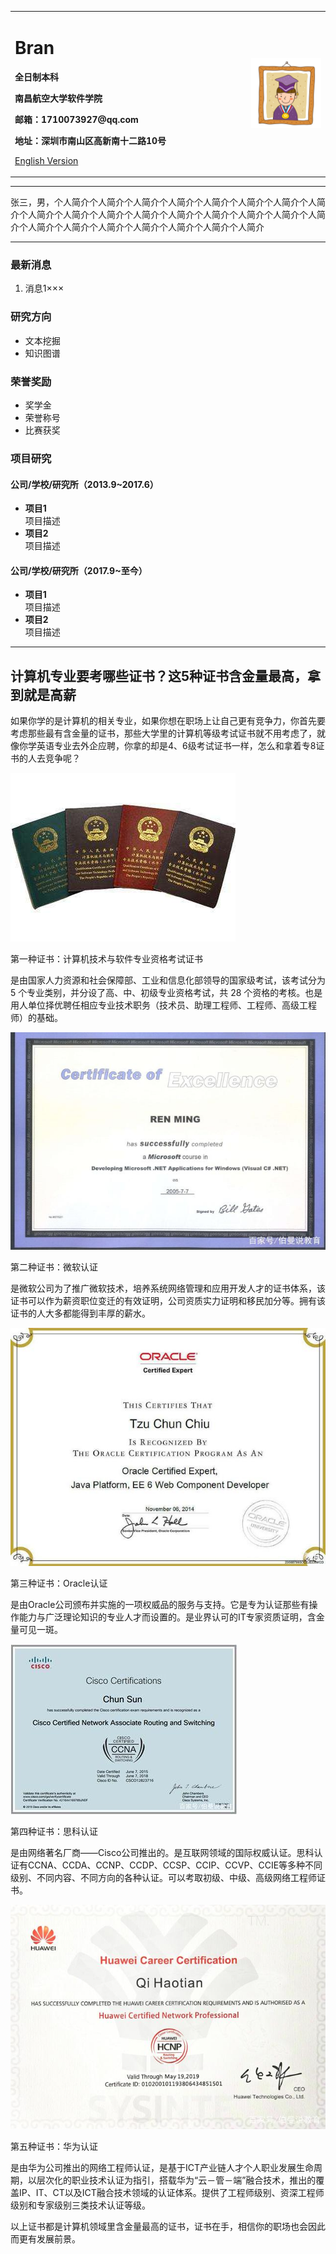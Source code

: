<div>
<table border="0">
  <tr>
    <td width="75%">
      <h1>Bran</h1>
      <p><b>全日制本科</b></p>
      <p><b>南昌航空大学软件学院</b></p>
      <p><b>邮箱：1710073927@qq.com</b></p>
      <p><b>地址：深圳市南山区高新南十二路10号</b></p>
      <p><a href="/index-en.html">English Version</a></p>
    </td>
    <td width="25%">
      <img src="/zhengjianzhao.jpg" width="100%">
    </td>
  </tr>
</table>
</div>

---

张三，男，个人简介个人简介个人简介个人简介个人简介个人简介个人简介个人简介个人简介个人简介个人简介个人简介个人简介个人简介个人简介个人简介个人简介个人简介个人简介个人简介个人简介个人简介个人简介个人简介

---

### 最新消息
1. 消息1×××

### 研究方向
- 文本挖掘
- 知识图谱

### 荣誉奖励
- 奖学金
- 荣誉称号
- 比赛获奖

### 项目研究
#### 公司/学校/研究所（2013.9~2017.6）
- **项目1**  
项目描述
- **项目2**  
项目描述

#### 公司/学校/研究所（2017.9~至今）
- **项目1**  
项目描述
- **项目2**  
项目描述


---
## 计算机专业要考哪些证书？这5种证书含金量最高，拿到就是高薪

如果你学的是计算机的相关专业，如果你想在职场上让自己更有竞争力，你首先要考虑那些最有含金量的证书，那些大学里的计算机等级考试证书就不用考虑了，就像你学英语专业去外企应聘，你拿的却是4、6级考试证书一样，怎么和拿着专8证书的人去竞争呢？


![](https://github.com/BranPeng/BranPeng.github.io/blob/master/Soft.jpeg)

第一种证书：计算机技术与软件专业资格考试证书

是由国家人力资源和社会保障部、工业和信息化部领导的国家级考试，该考试分为 5 个专业类别，并分设了高、中、初级专业资格考试，共 28 个资格的考核。也是用人单位择优聘任相应专业技术职务（技术员、助理工程师、工程师、高级工程师）的基础。


![](https://github.com/BranPeng/BranPeng.github.io/blob/master/Microsoft.jpeg)

第二种证书：微软认证

是微软公司为了推广微软技术，培养系统网络管理和应用开发人才的证书体系，该证书可以作为薪资职位变迁的有效证明，公司资质实力证明和移民加分等。拥有该证书的人大多都能得到丰厚的薪水。


![](https://github.com/BranPeng/BranPeng.github.io/blob/master/Oracle.jpeg)

第三种证书：Oracle认证

是由Oracle公司颁布并实施的一项权威品的服务与支持。它是专为认证那些有操作能力与广泛理论知识的专业人才而设置的。是业界认可的IT专家资质证明，含金量可见一斑。


![](https://github.com/BranPeng/BranPeng.github.io/blob/master/Cisco.jpeg)

第四种证书：思科认证

是由网络著名厂商——Cisco公司推出的。是互联网领域的国际权威认证。思科认证有CCNA、CCDA、CCNP、CCDP、CCSP、CCIP、CCVP、CCIE等多种不同级别、不同内容、不同方向的各种认证。可以考取初级、中级、高级网络工程师证书。


![](https://github.com/BranPeng/BranPeng.github.io/blob/master/Huawei.jpeg)

第五种证书：华为认证

是由华为公司推出的网络工程师认证，是基于ICT产业链人才个人职业发展生命周期，以层次化的职业技术认证为指引，搭载华为“云－管－端”融合技术，推出的覆盖IP、IT、CT以及ICT融合技术领域的认证体系。提供了工程师级别、资深工程师级别和专家级别三类技术认证等级。

以上证书都是计算机领域里含金量最高的证书，证书在手，相信你的职场也会因此而更有发展前景。
